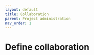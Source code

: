 ```yaml
---
layout: default
title: Collaboration
parent: Project administration
nav_order: 1
---
```


# Define collaboration
